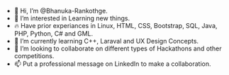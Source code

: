 - 👋 Hi, I’m @Bhanuka-Rankothge.
- 👀 I’m interested in Learning new things.
- 🔥  Have prior experiances in Linux, HTML, CSS, Bootstrap, SQL, Java, PHP, Python, C# and GML.
- 🌱 I’m currently learning C++, Laraval and UX Design Concepts.
- 💞️ I’m looking to collaborate on different types of Hackathons and other competitions.
- 📫 Put a professional message on LinkedIn to make a collaboration.

<!---
Bhanuka-Rankothge/Bhanuka-Rankothge is a ✨ special ✨ repository because its `README.md` (this file) appears on your GitHub profile.
You can click the Preview link to take a look at your changes.
--->
